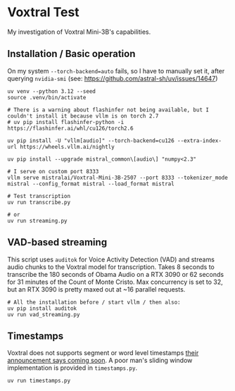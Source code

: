 # Voxtral Test

My investigation of Voxtral Mini-3B's capabilities.

## Installation / Basic operation

On my system `--torch-backend=auto` fails, so I have to manually set it, after querying `nvidia-smi` (see: https://github.com/astral-sh/uv/issues/14647)

```
uv venv --python 3.12 --seed
source .venv/bin/activate

# There is a warning about flashinfer not being available, but I couldn't install it because vllm is on torch 2.7
# uv pip install flashinfer-python -i https://flashinfer.ai/whl/cu126/torch2.6

uv pip install -U "vllm[audio]" --torch-backend=cu126 --extra-index-url https://wheels.vllm.ai/nightly

uv pip install --upgrade mistral_common\[audio\] "numpy<2.3"

# I serve on custom port 8333
vllm serve mistralai/Voxtral-Mini-3B-2507 --port 8333 --tokenizer_mode mistral --config_format mistral --load_format mistral

# Test transcription
uv run transcribe.py

# or 
uv run streaming.py
```

## VAD-based streaming

This script uses `auditok` for Voice Activity Detection (VAD) and streams audio chunks to the Voxtral model for transcription. Takes 8 seconds to transcribe the 180 seconds of Obama Audio on a RTX 3090 or 62 seconds for 31 minutes of the Count of Monte Cristo. Max concurrency is set to 32, but an RTX 3090 is pretty maxed out at ~16 parallel requests.

```
# All the installation before / start vllm / then also:
uv pip install auditok
uv run vad_streaming.py
```

## Timestamps

Voxtral does not supports segment or word level timestamps [their announcement says coming soon](https://mistral.ai/news/voxtral). A poor man's sliding window implementation is provided in `timestamps.py`.

```
uv run timestamps.py
```
